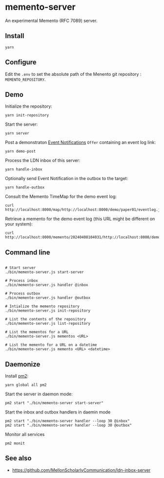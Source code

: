 # memento-server

An experimental Memento (RFC 7089) server.

## Install

```
yarn
```

## Configure

Edit the `.env` to set the absolute path of the Menento git repository : `MEMENTO_REPOSITORY`.

## Demo

Initialize the repository:

```
yarn init-repository
```

Start the server:

```
yarn server
```

Post a demonstraton [Event Notifications](https://www.eventnotifications.net) `Offer` containing an event log link:

```
yarn demo-post
```

Process the LDN inbox of this server:

```
yarn handle-inbox
```

Optionally send Event Notification in the outbox to the target:

```
yarn handle-outbox
```

Consult the Memento TimeMap for the demo event log:

```
curl http://localhost:8000/map/http://localhost:8000/demo/paper01/eventlog.jsonld
```

Retrieve a memento for the demo event log (this URL might be different on your system):

```
curl http://localhost:8000/memento/20240408104031/http://localhost:8000/demo/paper01/eventlog.jsonld
```

## Command line

```

# Start server
./bin/memento-server.js start-server

# Process inbox
./bin/memento-server.js handler @inbox

# Process outbox
./bin/memento-server.js handler @outbox

# Intialize the memento repository
./bin/memento-server.js init-repository

# List the contents of the repository
./bin/memento-server.js list-repository

# List the mementos for a URL
./bin/memento-server.js mementos <URL>

# List the memento for a URL on a datetime
./bin/memento-server.js memento <URL> <datetime>
```

## Daemonize

Install [pm2](https://pm2.keymetrics.io):

```
yarn global all pm2
```

Start the server in daemon mode:

```
pm2 start "./bin/memento-server start-server"
```

Start the inbox and outbox handlers in daemin mode

```
pm2 start "./bin/memento-server handler --loop 30 @inbox"
pm2 start "./bin/memento-server handler --loop 30 @outbox"
```

Monitor all services

```
pm2 monit
```

## See also

- https://github.com/MellonScholarlyCommunication/ldn-inbox-server
